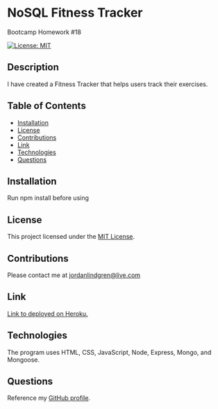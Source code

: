 # NoSQL Fitness Tracker

Bootcamp Homework #18

[![License: MIT](https://img.shields.io/badge/License-MIT-yellow.svg)](https://opensource.org/licenses/MIT)

## Description

I have created a Fitness Tracker that helps users track their exercises.

## Table of Contents

- [Installation](#installation)
- [License](#license)
- [Contributions](#contributions)
- [Link](#link)
- [Technologies](#technologies)
- [Questions](#questions)

## Installation

Run npm install before using

## License

This project licensed under the [MIT License](https://opensource.org/licenses/MIT).

## Contributions

Please contact me at jordanlindgren@live.com

## Link

[Link to deployed on Heroku.](https://dashboard.heroku.com/apps/morning-mesa-34309/settings)

## Technologies

The program uses HTML, CSS, JavaScript, Node, Express, Mongo, and Mongoose.

## Questions

Reference my [GitHub profile](https://github.com/jordanlindgren).
